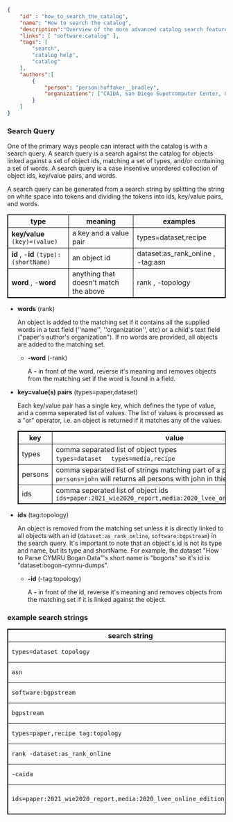 ~~~json
{
    "id" : "how_to_search_the_catalog",
    "name": "How to search the catalog",
    "description":"Overview of the more advanced catalog search features.",
    "links": [ "software:catalog" ],
    "tags": [
        "search",
        "catalog help",
        "catalog"
    ],
    "authors":[
        {
            "person": "person:huffaker__bradley",
            "organizations": ["CAIDA, San Diego Supercomputer Center, University of California San Diego"]
        }
    ]
}
~~~


### Search Query

One of the primary ways people can interact with the catalog is with a search query. A search query is a search against the catalog for objects linked against a set of object ids, matching a set of types, and/or containing a set of words. A search query is a case insentive unordered collection of object ids, key/value pairs, and words.

A search query can be generated from a search string by splitting the string on white space into tokens and dividing the tokens into ids, key/value pairs, and words.
<style>
    table, th, td {
        border: 1px solid black;
    }
</style>

| type | meaning | examples |
|------|------------|---------|
| **key/value** ``(key)=(value)`` | a key and a value pair  | types=dataset,recipe | 
| **id** , -**id**      ``(type):(shortName)``  | an object id | dataset:as_rank_online , -tag:asn | 
| **word** , -**word**     | anything that doesn't match the above | rank , -topology |

- **words** (rank)

   An object is added to the matching set if it contains all the supplied words in a text field (''name'', ''organization'', etc) or 
   a child's text field ("paper's author's organization"). If no words are provided, all objects are added to the matching set.

    - **-word** (-rank)

       A **-** in front of the word, reverse it's meaning and removes objects from the matching set if the word is found in a field.

- **key=value(s) pairs** (types=paper,dataset)

   Each key/value pair has a single key, which defines the type of value, and a comma seperated list of values. The list of values is processed as a "or" operator,
   i.e. an object is returned if it matches any of the values. 

     |   key    |    value     | 
     |----------|--------------|
     |   types  |  comma separated list of object types <br>  `types=dataset`  &nbsp;&nbsp;&nbsp;  `types=media,recipe`  | 
     |   persons | comma separated list of strings matching part of a person's names<br> `persons=john` will returns all persons with john in thier name  |  
     |   ids     | comma seperated list of object ids <br> `ids=paper:2021_wie2020_report,media:2020_lvee_online_edition_ithena`  |
      
- **ids** (tag:topology)

   An object is removed from the matching set unless it is directly linked to all objects with an id (``dataset:as_rank_online``, ``software:bgpstream``) in the search query.
   It's important to note that an object's id is not its type and name, but its type and shortName.
   For example, the dataset "How to Parse CYMRU Bogan Data"'s short name is "bogons" so it's id is "dataset:bogon-cymru-dumps".

    - **-id** (-tag:topology)

       A **-** in front of the id, reverse it's meaning and removes objects from the matching set if it is linked against the object.

### example search strings

|  search string | explanation | 
|----------------|-------------|
| ``types=dataset topology`` | search for datasets with the word 'topology' in a text field |
| ``asn`` | search for all objects with the word 'asn' in a text field |
| ``software:bgpstream`` | search for objects directly linked to the object ``software:bgpstream`` |
| ``bgpstream`` | search for objects with the string "bgpstream" in a field or child's field | 
| ``types=paper,recipe tag:topology`` | search for papers or recipes with the tag 'topology' | 
| ``rank -dataset:as_rank_online`` | searchs for objects with the word rank , not linked to dataset:as_rank_online | 
| ``-caida`` | searchs for objects that do not contain the word caida | 
| ``ids=paper:2021_wie2020_report,media:2020_lvee_online_edition_ithena`` | return the objects with an id 2021_wie2020_report and media:2020_lvee_online_edition_ithena |

